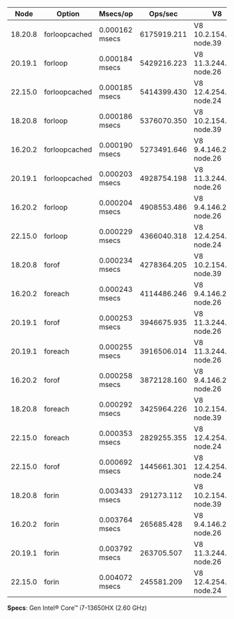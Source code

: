 | Node    | Option        | Msecs/op       | Ops/sec     | V8                     |
| ------- | ------------- | -------------- | ----------- | ---------------------- |
| 18.20.8 | forloopcached | 0.000162 msecs | 6175919.211 | V8 10.2.154.26-node.39 |
| 20.19.1 | forloop       | 0.000184 msecs | 5429216.223 | V8 11.3.244.8-node.26  |
| 22.15.0 | forloopcached | 0.000185 msecs | 5414399.430 | V8 12.4.254.21-node.24 |
| 18.20.8 | forloop       | 0.000186 msecs | 5376070.350 | V8 10.2.154.26-node.39 |
| 16.20.2 | forloopcached | 0.000190 msecs | 5273491.646 | V8 9.4.146.26-node.26  |
| 20.19.1 | forloopcached | 0.000203 msecs | 4928754.198 | V8 11.3.244.8-node.26  |
| 16.20.2 | forloop       | 0.000204 msecs | 4908553.486 | V8 9.4.146.26-node.26  |
| 22.15.0 | forloop       | 0.000229 msecs | 4366040.318 | V8 12.4.254.21-node.24 |
| 18.20.8 | forof         | 0.000234 msecs | 4278364.205 | V8 10.2.154.26-node.39 |
| 16.20.2 | foreach       | 0.000243 msecs | 4114486.246 | V8 9.4.146.26-node.26  |
| 20.19.1 | forof         | 0.000253 msecs | 3946675.935 | V8 11.3.244.8-node.26  |
| 20.19.1 | foreach       | 0.000255 msecs | 3916506.014 | V8 11.3.244.8-node.26  |
| 16.20.2 | forof         | 0.000258 msecs | 3872128.160 | V8 9.4.146.26-node.26  |
| 18.20.8 | foreach       | 0.000292 msecs | 3425964.226 | V8 10.2.154.26-node.39 |
| 22.15.0 | foreach       | 0.000353 msecs | 2829255.355 | V8 12.4.254.21-node.24 |
| 22.15.0 | forof         | 0.000692 msecs | 1445661.301 | V8 12.4.254.21-node.24 |
| 18.20.8 | forin         | 0.003433 msecs | 291273.112  | V8 10.2.154.26-node.39 |
| 16.20.2 | forin         | 0.003764 msecs | 265685.428  | V8 9.4.146.26-node.26  |
| 20.19.1 | forin         | 0.003792 msecs | 263705.507  | V8 11.3.244.8-node.26  |
| 22.15.0 | forin         | 0.004072 msecs | 245581.209  | V8 12.4.254.21-node.24 |

**Specs**: Gen Intel® Core™ i7-13650HX (2.60 GHz)